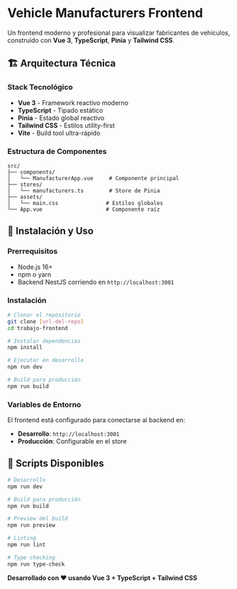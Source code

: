 # Vehicle Manufacturers Frontend

Un frontend moderno y profesional para visualizar fabricantes de vehículos, construido con **Vue 3**, **TypeScript**, **Pinia** y **Tailwind CSS**. 

## 🏗️ Arquitectura Técnica

### Stack Tecnológico
- **Vue 3** - Framework reactivo moderno
- **TypeScript** - Tipado estático
- **Pinia** - Estado global reactivo
- **Tailwind CSS** - Estilos utility-first
- **Vite** - Build tool ultra-rápido

### Estructura de Componentes
```
src/
├── components/
│   └── ManufacturerApp.vue     # Componente principal
├── stores/
│   └── manufacturers.ts        # Store de Pinia
├── assets/
│   └── main.css               # Estilos globales
└── App.vue                    # Componente raíz
```

## 🚀 Instalación y Uso

### Prerrequisitos
- Node.js 16+
- npm o yarn
- Backend NestJS corriendo en `http://localhost:3001`

### Instalación
```bash
# Clonar el repositorio
git clone [url-del-repo]
cd trabajo-frontend

# Instalar dependencias
npm install

# Ejecutar en desarrollo
npm run dev

# Build para producción
npm run build
```

### Variables de Entorno
El frontend está configurado para conectarse al backend en:
- **Desarrollo**: `http://localhost:3001`
- **Producción**: Configurable en el store


## 🔧 Scripts Disponibles

```bash
# Desarrollo
npm run dev

# Build para producción
npm run build

# Preview del build
npm run preview

# Linting
npm run lint

# Type checking
npm run type-check
```

**Desarrollado con ❤️ usando Vue 3 + TypeScript + Tailwind CSS**
